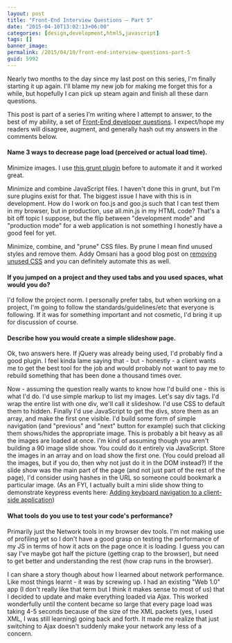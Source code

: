 ```yaml
---
layout: post
title: "Front-End Interview Questions – Part 5"
date: "2015-04-10T13:02:13+06:00"
categories: [design,development,html5,javascript]
tags: []
banner_image: 
permalink: /2015/04/10/front-end-interview-questions-part-5
guid: 5992
---
```


Nearly two months to the day since my last post on this series, I'm finally starting it up again. I'll blame my new job for making me forget this for a while, but hopefully I can pick up steam again and finish all these darn questions.

<!--more-->

This post is part of a series I’m writing where I attempt to answer, to the best of my ability, a set of <a href="https://github.com/h5bp/Front-end-Developer-Interview-Questions">Front-End developer questions</a>. I expect/hope my readers will disagree, augment, and generally hash out my answers in the comments below.

<h4>Name 3 ways to decrease page load (perceived or actual load time).</h4>

Minimize images. I use <a href="https://github.com/gruntjs/grunt-contrib-imagemin">this grunt plugin</a> before to automate it and it worked great.

Minimize and combine JavaScript files. I haven't done this in grunt, but I'm sure plugins exist for that. The biggest issue I have with this is in development. How do I work on foo.js and goo.js such that I can test them in my browser, but in production, use all.min.js in my HTML code? That's a bit off topic I suppose, but the flip between "development mode" and "production mode" for a web application is not something I honestly have a good feel for yet.

Minimize, combine, and "prune" CSS files. By prune I mean find unused styles and remove them. Addy Omsani has a good blog post on <a href="http://addyosmani.com/blog/removing-unused-css/">removing unused CSS</a> and you can definitely automate this as well.

<h4>If you jumped on a project and they used tabs and you used spaces, what would you do?</h4>
I'd follow the project norm. I personally prefer tabs, but when working on a project, I'm going to follow the standards/guidelines/etc that everyone is following. If it was for something important and not cosmetic, I'd bring it up for discussion of course.

<h4>Describe how you would create a simple slideshow page.</h4>
Ok, two answers here. If jQuery was already being used, I'd probably find a good plugin. I feel kinda lame saying that - but - honestly - a client wants me to get the best tool for the job and would probably not want to pay me to rebuild something that has been done a thousand times over. 

Now - assuming the question really wants to know how I'd build one - this is what I'd do. I'd use simple markup to list my images. Let's say div tags. I'd wrap the entire list with one div, we'll call it slideshow. I'd use CSS to default them to hidden. Finally I'd use JavaScript to get the divs, store them as an array, and make the first one visible. I'd build some form of simple navigation (and "previous" and "next" button for example) such that clicking them shows/hides the appropriate image. This is probably a bit heavy as all the images are loaded at once. I'm kind of assuming though you aren't building a 90 image slide show. You could do it entirely via JavaScript. Store the images in an array and on load show the first one. (You could preload all the images, but if you do, then why not just do it in the DOM instead?) If the slide show was the main part of the page (and not just part of the rest of the page), I'd consider using hashes in the URL so someone could bookmark a particular image. (As an FYI, I actually built a mini slide show thing to demonstrate keypress events here: <a href="http://www.raymondcamden.com/2015/02/16/adding-keyboard-navigation-to-a-client-side-application">Adding keyboard navigation to a client-side application</a>)

<h4>What tools do you use to test your code's performance?</h4>
Primarily just the Network tools in my browser dev tools. I'm not making use of profiling yet so I don't have a good grasp on testing the performance of my JS in terms of how it acts on the page once it is loading. I guess you can say I've maybe got half the picture (getting crap to the browser), but need to get better and understanding the rest (how crap runs in the browser). 

I can share a story though about how I learned about network performance. Like most things learnt - it was by screwing up. I had an existing "Web 1.0" app (I don't really like that term but I think it makes sense to most of us) that I decided to update and make everything loaded via Ajax. This worked wonderfully until the content became so large that every page load was taking 4-5 seconds because of the size of the XML packets (yes, I used XML, I was still learning) going back and forth. It made me realize that just switching to Ajax doesn't suddenly make your network any less of a concern.